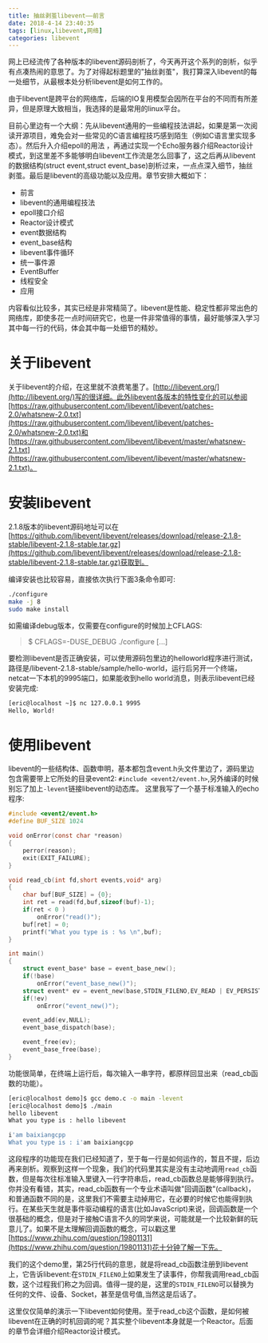 ```yaml
---
title: 抽丝剥茧libevent——前言
date: 2018-4-14 23:40:35
tags: [linux,libevent,网络]
categories: libevent
---
```


网上已经流传了各种版本的libevent源码剖析了，今天再开这个系列的剖析，似乎有点凑热闹的意思了。为了对得起标题里的"抽丝剥茧"，我打算深入libevent的每一处细节，从最根本处分析libevent是如何工作的。

由于libevent是跨平台的网络库，后端的IO复用模型会因所在平台的不同而有所差异，但是原理大致相当，我选择的是最常用的linux平台。

目前心里边有一个大纲：先从libevent通用的一些编程技法讲起，如果是第一次阅读开源项目，难免会对一些常见的C语言编程技巧感到陌生（例如C语言里实现多态）。然后升入介绍epoll的用法 ，再通过实现一个Echo服务器介绍Reactor设计模式，到这里差不多能够明白libevent工作流是怎么回事了，这之后再从libevent的数据结构(struct event,struct event_base)剖析过来，一点点深入细节，抽丝剥茧。最后是libevent的高级功能以及应用。<!--more-->章节安排大概如下：

+ 前言
+ libevent的通用编程技法
+ epoll接口介绍
+ Reactor设计模式
+ event数据结构
+ event_base结构
+ libevent事件循环
+ 统一事件源
+ EventBuffer
+ 线程安全
+ 应用

内容看似比较多，其实已经是非常精简了。libevent是性能、稳定性都非常出色的网络库，即使多花一点时间研究它，也是一件非常值得的事情，最好能够深入学习其中每一行的代码，体会其中每一处细节的精妙。

# 关于libevent

关于libevent的介绍，在这里就不浪费笔墨了。[http://libevent.org/](http://libevent.org/)写的很详细。此外libevent各版本的特性变化的可以参阅[https://raw.githubusercontent.com/libevent/libevent/patches-2.0/whatsnew-2.0.txt](https://raw.githubusercontent.com/libevent/libevent/patches-2.0/whatsnew-2.0.txt)和[https://raw.githubusercontent.com/libevent/libevent/master/whatsnew-2.1.txt](https://raw.githubusercontent.com/libevent/libevent/master/whatsnew-2.1.txt)。

# 安装libevent

2.1.8版本的libevent源码地址可以在[https://github.com/libevent/libevent/releases/download/release-2.1.8-stable/libevent-2.1.8-stable.tar.gz](https://github.com/libevent/libevent/releases/download/release-2.1.8-stable/libevent-2.1.8-stable.tar.gz)获取到。

编译安装也比较容易，直接依次执行下面3条命令即可:

```bash
./configure
make -j 8
sudo make install
```

如需编译debug版本，仅需要在configure的时候加上CFLAGS:

> $ CFLAGS=-DUSE_DEBUG ./configure [...]

要检测libevent是否正确安装，可以使用源码包里边的helloworld程序进行测试，路径是/libevent-2.1.8-stable/sample/hello-world，运行后另开一个终端，netcat一下本机的9995端口，如果能收到hello world消息，则表示libevent已经安装完成:

```bash
[eric@localhost ~]$ nc 127.0.0.1 9995
Hello, World!
```

# 使用libevent

libevent的一些结构体、函数申明，基本都包含event.h头文件里边了，源码里边包含需要带上它所处的目录event2: `#include <event2/event.h>`,另外编译的时候别忘了加上`-levent`链接libevent的动态库。
这里我写了一个基于标准输入的echo程序:

```C
#include <event2/event.h>
#define BUF_SIZE 1024

void onError(const char *reason)
{
    perror(reason);
    exit(EXIT_FAILURE);
}

void read_cb(int fd,short events,void* arg)
{
    char buf[BUF_SIZE] = {0};
    int ret = read(fd,buf,sizeof(buf)-1);
    if(ret < 0 )
        onError("read()");
    buf[ret] = 0;
    printf("What you type is : %s \n",buf);
}

int main()
{
    struct event_base* base = event_base_new();
    if(!base)
        onError("event_base_new()");
    struct event* ev = event_new(base,STDIN_FILENO,EV_READ | EV_PERSIST ,read_cb,NULL);
    if(!ev)
        onError("event_new()");

    event_add(ev,NULL);
    event_base_dispatch(base);

    event_free(ev);
    event_base_free(base);
}
```

功能很简单，在终端上运行后，每次输入一串字符，都原样回显出来（read_cb函数的功能）。

```bash
[eric@localhost demo]$ gcc demo.c -o main -levent
[eric@localhost demo]$ ./main
hello libevent
What you type is : hello libevent

i'am baixiangcpp
What you type is : i'am baixiangcpp
```

这段程序的功能现在我们已经知道了，至于每一行是如何运作的，暂且不提，后边再来剖析。观察到这样一个现象，我们的代码里其实是没有主动地调用`read_cb`函数，但是每次往标准输入里键入一行字符串后，read_cb函数总是能够得到执行。你并没有看错，其实，read_cb函数有一个专业术语叫做"回调函数"(callback)，和普通函数不同的是，这里我们不需要主动掉用它，在必要的时候它也能得到执行。在某些天生就是事件驱动编程的语言(比如JavaScript)来说，回调函数是一个很基础的概念，但是对于接触C语言不久的同学来说，可能就是一个比较新鲜的玩意儿了。如果不是太理解回调函数的概念，可以戳这里[https://www.zhihu.com/question/19801131](https://www.zhihu.com/question/19801131)花十分钟了解一下先。

我们的这个demo里，第25行代码的意思，就是将read_cb函数注册到libevent上，它告诉libevent:在`STDIN_FILENO`上如果发生了读事件，你帮我调用read_cb函数，这个过程我们称之为回调。值得一提的是，这里的`STDIN_FILENO`可以替换为任何的文件、设备、Socket，甚至是信号值,当然这是后话了。

这里仅仅简单的演示一下libevent如何使用。至于read_cb这个函数，是如何被libevent在正确的时机回调的呢？其实整个libevent本身就是一个Reactor。后面的章节会详细介绍Reactor设计模式。
